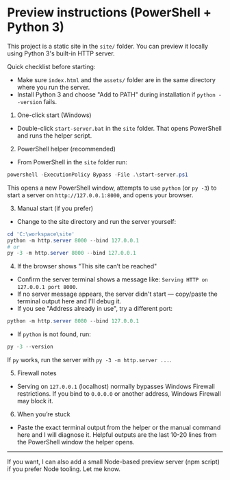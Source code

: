 # Preview instructions (PowerShell + Python 3)

This project is a static site in the `site/` folder. You can preview it locally using Python 3's built-in HTTP server.

Quick checklist before starting:
- Make sure `index.html` and the `assets/` folder are in the same directory where you run the server.
- Install Python 3 and choose "Add to PATH" during installation if `python --version` fails.

1) One-click start (Windows)
- Double-click `start-server.bat` in the `site` folder. That opens PowerShell and runs the helper script.

2) PowerShell helper (recommended)
- From PowerShell in the `site` folder run:

```powershell
powershell -ExecutionPolicy Bypass -File .\start-server.ps1
```

This opens a new PowerShell window, attempts to use `python` (or `py -3`) to start a server on `http://127.0.0.1:8000`, and opens your browser.

3) Manual start (if you prefer)
- Change to the site directory and run the server yourself:

```powershell
cd 'C:\workspace\site'
python -m http.server 8000 --bind 127.0.0.1
# or
py -3 -m http.server 8000 --bind 127.0.0.1
```

4) If the browser shows "This site can’t be reached"
- Confirm the server terminal shows a message like: `Serving HTTP on 127.0.0.1 port 8000`.
- If no server message appears, the server didn't start — copy/paste the terminal output here and I'll debug it.
- If you see "Address already in use", try a different port:

```powershell
python -m http.server 8080 --bind 127.0.0.1
```

- If `python` is not found, run:

```powershell
py -3 --version
```

If `py` works, run the server with `py -3 -m http.server ...`.

5) Firewall notes
- Serving on `127.0.0.1` (localhost) normally bypasses Windows Firewall restrictions. If you bind to `0.0.0.0` or another address, Windows Firewall may block it.

6) When you’re stuck
- Paste the exact terminal output from the helper or the manual command here and I will diagnose it. Helpful outputs are the last 10-20 lines from the PowerShell window the helper opens.

---
If you want, I can also add a small Node-based preview server (npm script) if you prefer Node tooling. Let me know.